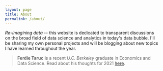 ```yaml
---
layout: page
title: About
permalink: /about/
---
```


*Re-imagining data* -- this website is dedicated to transparent discussions on the broad field of data science and analytics in today's data bubble. I'll be sharing my own personal projects and will be blogging about new topics I have learned throughout the year.

> **Ferdie Taruc** is a recent *U.C. Berkeley* graduate in Economics and Data Science. Read about his thoughts for 2021 [here](https://ferdie.org/2021/01/09/thoughts-into-new-year/).

